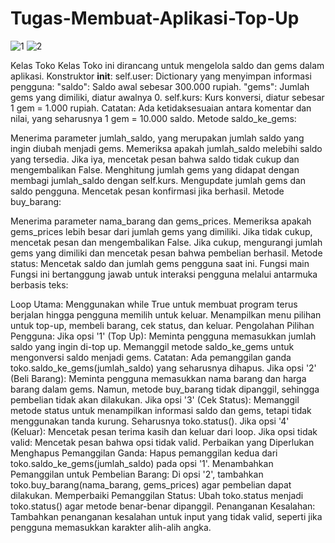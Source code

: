 # Tugas-Membuat-Aplikasi-Top-Up
![1](https://github.com/user-attachments/assets/47484522-d058-4027-9b04-a0dc777605cf)
![2](https://github.com/user-attachments/assets/665cf9c0-a50d-4308-a739-23b7abcd1f0b)

Kelas Toko
Kelas Toko ini dirancang untuk mengelola saldo dan gems dalam aplikasi.
Konstruktor __init__:
self.user: Dictionary yang menyimpan informasi pengguna:
"saldo": Saldo awal sebesar 300.000 rupiah.
"gems": Jumlah gems yang dimiliki, diatur awalnya 0.
self.kurs: Kurs konversi, diatur sebesar 1 gem = 1.000 rupiah. Catatan: Ada ketidaksesuaian antara komentar dan nilai, yang seharusnya 1 gem = 10.000 saldo.
Metode saldo_ke_gems:

Menerima parameter jumlah_saldo, yang merupakan jumlah saldo yang ingin diubah menjadi gems.
Memeriksa apakah jumlah_saldo melebihi saldo yang tersedia. Jika iya, mencetak pesan bahwa saldo tidak cukup dan mengembalikan False.
Menghitung jumlah gems yang didapat dengan membagi jumlah_saldo dengan self.kurs.
Mengupdate jumlah gems dan saldo pengguna.
Mencetak pesan konfirmasi jika berhasil.
Metode buy_barang:

Menerima parameter nama_barang dan gems_prices.
Memeriksa apakah gems_prices lebih besar dari jumlah gems yang dimiliki. Jika tidak cukup, mencetak pesan dan mengembalikan False.
Jika cukup, mengurangi jumlah gems yang dimiliki dan mencetak pesan bahwa pembelian berhasil.
Metode status:
Mencetak saldo dan jumlah gems pengguna saat ini.
Fungsi main
Fungsi ini bertanggung jawab untuk interaksi pengguna melalui antarmuka berbasis teks:

Loop Utama:
Menggunakan while True untuk membuat program terus berjalan hingga pengguna memilih untuk keluar.
Menampilkan menu pilihan untuk top-up, membeli barang, cek status, dan keluar.
Pengolahan Pilihan Pengguna:
Jika opsi '1' (Top Up):
Meminta pengguna memasukkan jumlah saldo yang ingin di-top up.
Memanggil metode saldo_ke_gems untuk mengonversi saldo menjadi gems. Catatan: Ada pemanggilan ganda toko.saldo_ke_gems(jumlah_saldo) yang seharusnya dihapus.
Jika opsi '2' (Beli Barang):
Meminta pengguna memasukkan nama barang dan harga barang dalam gems. Namun, metode buy_barang tidak dipanggil, sehingga pembelian tidak akan dilakukan.
Jika opsi '3' (Cek Status):
Memanggil metode status untuk menampilkan informasi saldo dan gems, tetapi tidak menggunakan tanda kurung. Seharusnya toko.status().
Jika opsi '4' (Keluar):
Mencetak pesan terima kasih dan keluar dari loop.
Jika opsi tidak valid: Mencetak pesan bahwa opsi tidak valid.
Perbaikan yang Diperlukan
Menghapus Pemanggilan Ganda: Hapus pemanggilan kedua dari toko.saldo_ke_gems(jumlah_saldo) pada opsi '1'.
Menambahkan Pemanggilan untuk Pembelian Barang: Di opsi '2', tambahkan toko.buy_barang(nama_barang, gems_prices) agar pembelian dapat dilakukan.
Memperbaiki Pemanggilan Status: Ubah toko.status menjadi toko.status() agar metode benar-benar dipanggil.
Penanganan Kesalahan: Tambahkan penanganan kesalahan untuk input yang tidak valid, seperti jika pengguna memasukkan karakter alih-alih angka.
